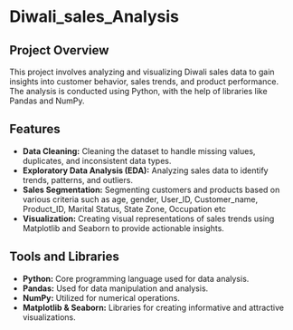 # Diwali_sales_Analysis

## Project Overview
This project involves analyzing and visualizing Diwali sales data to gain insights into customer behavior, sales trends, and product performance. The analysis is conducted using Python, with the help of libraries like Pandas and NumPy.

## Features
- **Data Cleaning:** Cleaning the dataset to handle missing values, duplicates, and inconsistent data types.
- **Exploratory Data Analysis (EDA):** Analyzing sales data to identify trends, patterns, and outliers.
- **Sales Segmentation:** Segmenting customers and products based on various criteria such as age, gender, User_ID,	Customer_name,	Product_ID,	Marital Status,	State	Zone,	Occupation etc
- **Visualization:** Creating visual representations of sales trends using Matplotlib and Seaborn to provide actionable insights.

## Tools and Libraries
- **Python:** Core programming language used for data analysis.
- **Pandas:** Used for data manipulation and analysis.
- **NumPy:** Utilized for numerical operations.
- **Matplotlib & Seaborn:** Libraries for creating informative and attractive visualizations.
